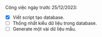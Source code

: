 Công việc ngày trước 25/12/2023:
+ [x] Viết script tạo database.
+ [ ] Thống nhất kiểu dữ liệu trong database.
+ [ ] Generate một vài dữ liệu mẫu.
